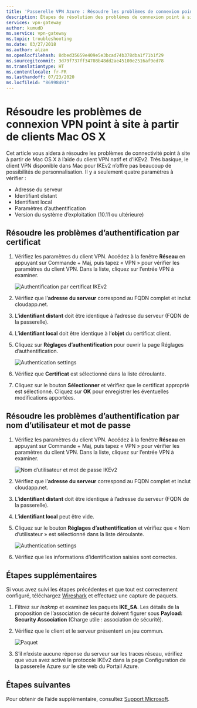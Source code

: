 ```yaml
---
title: 'Passerelle VPN Azure : Résoudre les problèmes de connexion point à site : Clients Mac OS X'
description: Étapes de résolution des problèmes de connexion point à site des clients Mac OS X
services: vpn-gateway
author: kumudD
ms.service: vpn-gateway
ms.topic: troubleshooting
ms.date: 03/27/2018
ms.author: alzam
ms.openlocfilehash: 8dbed35659e409e5e3bcad74b378dba1f71b1f29
ms.sourcegitcommit: 3d79f737ff34708b48dd2ae45100e2516af9ed78
ms.translationtype: HT
ms.contentlocale: fr-FR
ms.lasthandoff: 07/23/2020
ms.locfileid: "86998491"
---
```

# <a name="troubleshoot-point-to-site-vpn-connections-from-mac-os-x-vpn-clients"></a>Résoudre les problèmes de connexion VPN point à site à partir de clients Mac OS X

Cet article vous aidera à résoudre les problèmes de connectivité point à site à partir de Mac OS X à l’aide du client VPN natif et d’IKEv2. Très basique, le client VPN disponible dans Mac pour IKEv2 n’offre pas beaucoup de possibilités de personnalisation. Il y a seulement quatre paramètres à vérifier :

* Adresse du serveur
* Identifiant distant
* Identifiant local
* Paramètres d’authentification
* Version du système d’exploitation (10.11 ou ultérieure)


## <a name="troubleshoot-certificate-based-authentication"></a><a name="VPNClient"></a> Résoudre les problèmes d’authentification par certificat
1. Vérifiez les paramètres du client VPN. Accédez à la fenêtre **Réseau** en appuyant sur Commande + Maj, puis tapez « VPN » pour vérifier les paramètres du client VPN. Dans la liste, cliquez sur l’entrée VPN à examiner.

   ![Authentification par certificat IKEv2](./media/vpn-gateway-troubleshoot-point-to-site-osx-ikev2/ikev2cert1.jpg)
2. Vérifiez que l’**adresse du serveur** correspond au FQDN complet et inclut cloudapp.net.
3. L’**identifiant distant** doit être identique à l’adresse du serveur (FQDN de la passerelle).
4. L’**identifiant local** doit être identique à l’**objet** du certificat client.
5. Cliquez sur **Réglages d’authentification** pour ouvrir la page Réglages d’authentification.

   ![Authentication settings](./media/vpn-gateway-troubleshoot-point-to-site-osx-ikev2/ikev2auth2.jpg)
6. Vérifiez que **Certificat** est sélectionné dans la liste déroulante.
7. Cliquez sur le bouton **Sélectionner** et vérifiez que le certificat approprié est sélectionné. Cliquez sur **OK** pour enregistrer les éventuelles modifications apportées.

## <a name="troubleshoot-username-and-password-authentication"></a><a name="ikev2"></a>Résoudre les problèmes d’authentification par nom d’utilisateur et mot de passe

1. Vérifiez les paramètres du client VPN. Accédez à la fenêtre **Réseau** en appuyant sur Commande + Maj, puis tapez « VPN » pour vérifier les paramètres du client VPN. Dans la liste, cliquez sur l’entrée VPN à examiner.

   ![Nom d’utilisateur et mot de passe IKEv2](./media/vpn-gateway-troubleshoot-point-to-site-osx-ikev2/ikev2user3.jpg)
2. Vérifiez que l’**adresse du serveur** correspond au FQDN complet et inclut cloudapp.net.
3. L’**identifiant distant** doit être identique à l’adresse du serveur (FQDN de la passerelle).
4. L’**identifiant local** peut être vide.
5. Cliquez sur le bouton **Réglages d’authentification** et vérifiez que « Nom d’utilisateur » est sélectionné dans la liste déroulante.

   ![Authentication settings](./media/vpn-gateway-troubleshoot-point-to-site-osx-ikev2/ikev2auth4.png)
6. Vérifiez que les informations d’identification saisies sont correctes.

## <a name="additional-steps"></a><a name="additional"></a>Étapes supplémentaires

Si vous avez suivi les étapes précédentes et que tout est correctement configuré, téléchargez [Wireshark](https://www.wireshark.org/#download) et effectuez une capture de paquets.

1. Filtrez sur *isakmp* et examinez les paquets **IKE_SA**. Les détails de la proposition de l’association de sécurité doivent figurer sous **Payload: Security Association** (Charge utile : association de sécurité). 
2. Vérifiez que le client et le serveur présentent un jeu commun.

   ![Paquet](./media/vpn-gateway-troubleshoot-point-to-site-osx-ikev2/packet5.jpg) 
  
3. S’il n’existe aucune réponse du serveur sur les traces réseau, vérifiez que vous avez activé le protocole IKEv2 dans la page Configuration de la passerelle Azure sur le site web du Portail Azure.

## <a name="next-steps"></a>Étapes suivantes
Pour obtenir de l’aide supplémentaire, consultez [Support Microsoft](https://portal.azure.com/?#blade/Microsoft_Azure_Support/HelpAndSupportBlade).

